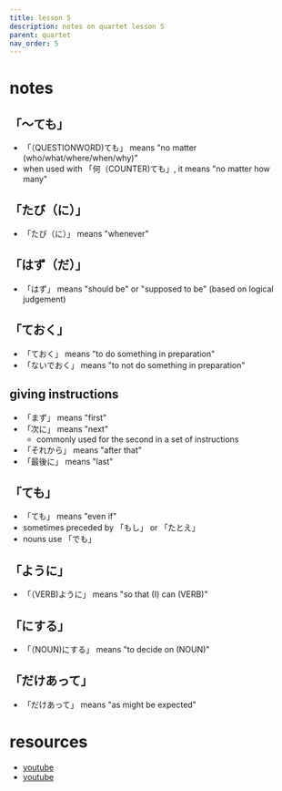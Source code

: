 ```yaml
---
title: lesson 5
description: notes on quartet lesson 5
parent: quartet
nav_order: 5
---
```

# notes
## 「〜ても」
- 「（QUESTIONWORD)ても」 means "no matter (who/what/where/when/why)"
- when used with 「何（COUNTER)ても」, it means "no matter how many"
## 「たび（に）」
- 「たび（に）」 means "whenever"
## 「はず（だ）」
- 「はず」 means "should be" or "supposed to be" (based on logical judgement)
## 「ておく」
- 「ておく」 means "to do something in preparation"
- 「ないでおく」 means "to not do something in preparation"
## giving instructions
- 「まず」 means "first"
- 「次に」 means "next"
	- commonly used for the second in a set of instructions
- 「それから」 means "after that"
- 「最後に」 means "last"
## 「ても」
- 「ても」 means "even if"
- sometimes preceded by 「もし」 or 「たとえ」
- nouns use 「でも」
## 「ように」
- 「（VERB)ように」 means "so that (I) can (VERB)"
## 「にする」
- 「（NOUN)にする」 means "to decide on (NOUN)"
## 「だけあって」
- 「だけあって」 means "as might be expected"
# resources
- [youtube](https://www.youtube.com/watch?v=VMAxxzsyn-o)
- [youtube](https://www.youtube.com/watch?v=S612olweVFs)
